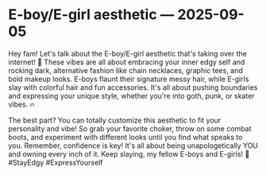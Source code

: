# E-boy/E-girl aesthetic — 2025-09-05

Hey fam! Let's talk about the E-boy/E-girl aesthetic that's taking over the internet! 🌟 These vibes are all about embracing your inner edgy self and rocking dark, alternative fashion like chain necklaces, graphic tees, and bold makeup looks. E-boys flaunt their signature messy hair, while E-girls slay with colorful hair and fun accessories. It's all about pushing boundaries and expressing your unique style, whether you're into goth, punk, or skater vibes. 🔥 

The best part? You can totally customize this aesthetic to fit your personality and vibe! So grab your favorite choker, throw on some combat boots, and experiment with different looks until you find what speaks to you. Remember, confidence is key! It's all about being unapologetically YOU and owning every inch of it. Keep slaying, my fellow E-boys and E-girls! 💜 #StayEdgy #ExpressYourself